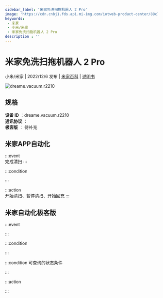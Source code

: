```yaml
---
sidebar_label: '米家免洗扫拖机器人 2 Pro'
image: 'https://cdn.cnbj1.fds.api.mi-img.com/iotweb-product-center/88c721211a00c2c9722b7b090bc472d1_1659164144971.png?GalaxyAccessKeyId=AKVGLQWBOVIRQ3XLEW&Expires=9223372036854775807&Signature=6cHjA1n21nvZk7ZZXtuTsBFFFXM='
keywords: 
 - 米家
 - 小米/米家
 - 米家免洗扫拖机器人 2 Pro
description : ''
---
```

# 米家免洗扫拖机器人 2 Pro

小米/米家 | 2022/12/6 发布 | [米家百科](https://home.mi.com/webapp/content/baike/product/index.html?model=dreame.vacuum.r2210) | [说明书](https://home.mi.com/views/introduction.html?model=dreame.vacuum.r2210&region=cn)

![dreame.vacuum.r2210](https://cdn.cnbj1.fds.api.mi-img.com/iotweb-product-center/88c721211a00c2c9722b7b090bc472d1_1659164144971.png?GalaxyAccessKeyId=AKVGLQWBOVIRQ3XLEW&Expires=9223372036854775807&Signature=6cHjA1n21nvZk7ZZXtuTsBFFFXM=)

## 规格  
> 
**设备 ID** ：dreame.vacuum.r2210  
**通讯协议** ：  
**极客版**  ： 待补充 


## 米家APP自动化  

:::event  
完成清扫
:::

:::condition  

:::

:::action   
开始清扫、暂停清扫、开始回充
:::

## 米家自动化极客版  

:::event  

:::

:::condition  

:::

:::condition 可查询的状态条件  

:::

:::action  

:::

        
